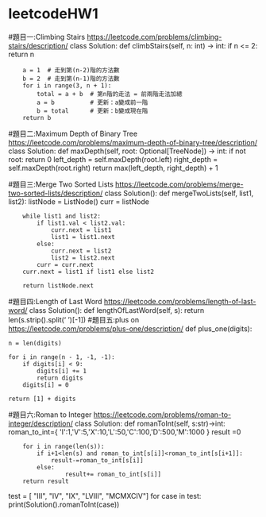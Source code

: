 # leetcodeHW1
#題目一:Climbing Stairs https://leetcode.com/problems/climbing-stairs/description/
class Solution:
    def climbStairs(self, n: int) -> int:
        if n <= 2:
            return n

        
        a = 1  # 走到第(n-2)階的方法數
        b = 2  # 走到第(n-1)階的方法數
        for i in range(3, n + 1):
            total = a + b  # 第n階的走法 = 前兩階走法加總
            a = b          # 更新：a變成前一階
            b = total      # 更新：b變成現在階
        return b 
#題目二:Maximum Depth of Binary Tree https://leetcode.com/problems/maximum-depth-of-binary-tree/description/
  class Solution:
    def maxDepth(self, root: Optional[TreeNode]) -> int:
        if not root:
            return 0
        left_depth = self.maxDepth(root.left)
        right_depth = self.maxDepth(root.right)
        return max(left_depth, right_depth) + 1

 #題目三:Merge Two Sorted Lists https://leetcode.com/problems/merge-two-sorted-lists/description/
 class Solution():
    def mergeTwoLists(self, list1, list2):
        listNode = ListNode()
        curr = listNode

        while list1 and list2:
            if list1.val < list2.val:
                curr.next = list1
                list1 = list1.next
            else:
                curr.next = list2
                list2 = list2.next
            curr = curr.next  
        curr.next = list1 if list1 else list2  

        return listNode.next

#題目四:Length of Last Word https://leetcode.com/problems/length-of-last-word/
   class Solution():
    def lengthOfLastWord(self, s):
        return len(s.strip().split(‘ ’)[-1])
#題目五:plus on  https://leetcode.com/problems/plus-one/description/
def plus_one(digits):
   
    n = len(digits)
    
    for i in range(n - 1, -1, -1):
        if digits[i] < 9:
            digits[i] += 1
            return digits
        digits[i] = 0
    
    return [1] + digits
#題目六:Roman to Integer  https://leetcode.com/problems/roman-to-integer/description/
class Solution:
    def romanToInt(self, s:str)->int:
        roman_to_int={
            'I':1,'V':5,'X':10,'L':50,'C':100,'D':500,'M':1000
        }
        result =0

        for i in range(len(s)):
            if i+1<len(s) and roman_to_int[s[i]]<roman_to_int[s[i+1]]:
                result-=roman_to_int[s[i]]
            else:
                    result+= roman_to_int[s[i]]
        return result
test = [ "III", "IV", "IX", "LVIII", "MCMXCIV"]
for case in test:
    print(Solution().romanToInt(case))

  
  
